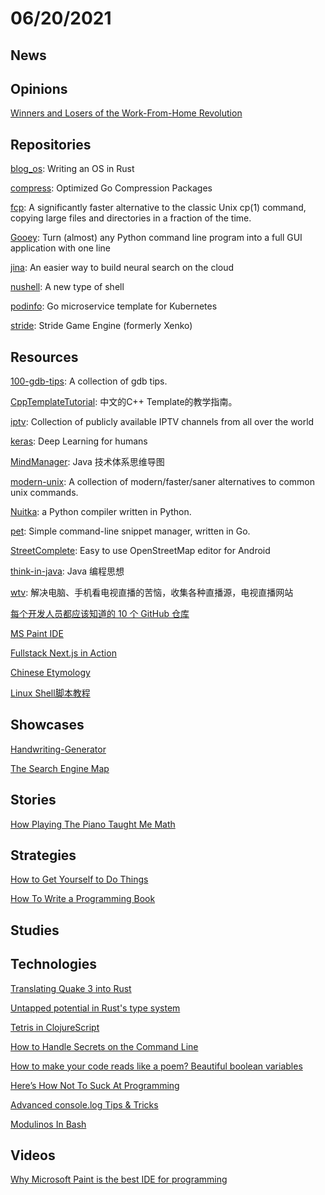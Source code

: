 # 06/20/2021

## News

## Opinions
[Winners and Losers of the Work-From-Home Revolution](https://www.theatlantic.com/ideas/archive/2021/06/winners-losers-work-home-remote/619181/)

## Repositories
[blog_os](https://github.com/phil-opp/blog_os): Writing an OS in Rust

[compress](https://github.com/klauspost/compress): Optimized Go Compression Packages

[fcp](https://github.com/Svetlitski/fcp): A significantly faster alternative to the classic Unix cp(1) command, copying large files and directories in a fraction of the time.

[Gooey](https://github.com/chriskiehl/Gooey): Turn (almost) any Python command line program into a full GUI application with one line

[jina](https://github.com/jina-ai/jina): An easier way to build neural search on the cloud

[nushell](https://github.com/nushell/nushell): A new type of shell

[podinfo](https://github.com/stefanprodan/podinfo): Go microservice template for Kubernetes

[stride](https://github.com/stride3d/stride): Stride Game Engine (formerly Xenko)

## Resources
[100-gdb-tips](https://github.com/hellogcc/100-gdb-tips): A collection of gdb tips.

[CppTemplateTutorial](https://github.com/wuye9036/CppTemplateTutorial): 中文的C++ Template的教学指南。

[iptv](https://github.com/iptv-org/iptv): Collection of publicly available IPTV channels from all over the world

[keras](https://github.com/keras-team/keras): Deep Learning for humans

[MindManager](https://github.com/xingchenpro/MindManager): Java 技术体系思维导图

[modern-unix](https://github.com/ibraheemdev/modern-unix): A collection of modern/faster/saner alternatives to common unix commands.

[Nuitka](https://github.com/Nuitka/Nuitka): a Python compiler written in Python.

[pet](https://github.com/knqyf263/pet): Simple command-line snippet manager, written in Go.

[StreetComplete](https://github.com/streetcomplete/StreetComplete): Easy to use OpenStreetMap editor for Android

[think-in-java](https://github.com/quanke/think-in-java): Java 编程思想

[wtv](https://github.com/biancangming/wtv): 解决电脑、手机看电视直播的苦恼，收集各种直播源，电视直播网站

[每个开发人员都应该知道的 10 个 GitHub 仓库](https://segmentfault.com/a/1190000040055173)

[MS Paint IDE](https://ms-paint-i.de/)

[Fullstack Next.js in Action](https://fullstack-nextjs-in-action.taonan.lu/)

[Chinese Etymology](https://hanziyuan.net/)

[Linux Shell脚本教程](http://c.biancheng.net/cpp/shell/)

## Showcases
[Handwriting-Generator](https://www.handwriting-generator.com/)

[The Search Engine Map](https://www.searchenginemap.com/)


## Stories
[How Playing The Piano Taught Me Math](https://xiaoyunyang.medium.com/how-playing-the-piano-taught-me-math-8917f84a4326)

## Strategies
[How to Get Yourself to Do Things](https://www.raptitude.com/2015/03/how-to-get-yourself-to-do-things/)

[How To Write a Programming Book](https://cscalfani.medium.com/how-to-write-a-programming-book-76ab4f8a7071)

## Studies


## Technologies
[Translating Quake 3 into Rust](https://immunant.com/blog/2020/01/quake3/)

[Untapped potential in Rust's type system](https://www.jakobmeier.ch/blogging/Untapped-Rust.html)

[Tetris in ClojureScript](https://shaunlebron.github.io/t3tr0s-slides/#0)

[How to Handle Secrets on the Command Line](https://smallstep.com/blog/command-line-secrets/)

[How to make your code reads like a poem? Beautiful boolean variables](https://medium.com/javarevisited/how-to-make-your-code-reads-like-a-poem-beautiful-boolean-variables-3842bb037f1f)

[Here’s How Not To Suck At Programming](https://suzdalnitski.medium.com/terrible-coding-mistake-aa1fbebd83b4)

[Advanced console.log Tips & Tricks](https://medium.com/nmc-techblog/advanced-console-log-tips-tricks-fa3762930bca)

[Modulinos In Bash](https://blog.dnmfarrell.com/post/modulinos-in-bash/)

## Videos
[Why Microsoft Paint is the best IDE for programming](https://www.youtube.com/watch?v=JKxVEuy2d6k)
